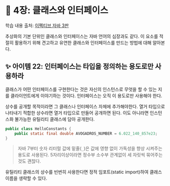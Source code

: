 # 💎 4장: 클래스와 인터페이스

학습 내용 출처: [이펙티브 자바 3판](http://ebook.insightbook.co.kr/book/66)

추상화의 기본 단위인 클래스와 인터페이스는 자바 언어의 심장과도 같다. 이 요소를 적절히 활용하기 위해 견고하고 유연한 클래스와 인터페이스를 만드는 방법에 대해 알아본다.

## ✨ 아이템 22: 인터페이스는 타입을 정의하는 용도로만 사용하라

클래스가 어떤 인터페이스를 구현한다는 것은 자신의 인스턴스로 무엇을 할 수 있는 지를 클라이언트에게 이야기하는 것이다. 인터페이스는 오직 이 용도로만 사용해야 한다.

상수를 공개할 목적이라면 그 클래스나 인터페이스 자체에 추가해야한다. 열거 타입으로 나타내기 적합한 상수라면 열거 타입으로 만들어 공개하면 된다. 이도 아니라면 인스턴스화 불가능한 유틸리티 클래스에 담아 공개한다.

```java
public class HelloConstants {
    public static final double AVOGADROS_NUMBER = 6.022_140_857e23;
}
```

> 자바 7부터 숫자 리터럴 값에 밑줄(`_`)은 값에 영향 없이 가독성을 향상 시켜주는 용도로 사용된다. 5자리이상이라면 정수부 소수부 관계없이 세 자릿씩 묶어주는 것도 괜찮다.

유틸리티 클래스의 상수를 빈번히 사용한다면 정적 임포트(static import)하여 클래스 이름을 생략할 수 있다.
